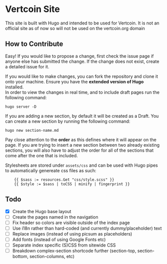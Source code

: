 # Vertcoin Site
This site is built with Hugo and intended to be used for Vertcoin. It is not an official site as of now so will not be used on the vertcoin.org domain

## How to Contribute
Easy! If you would like to propose a change, first check the issue page if anyone else has submitted the change. If the change does not exist, create a detailed issue for it.

If you would like to make changes, you can fork the repository and clone it onto your machine. Ensure you have the **extended version of Hugo** installed.  
In order to view the changes in real time, and to include draft pages run the following command:
```
hugo server -D
```

If you are adding a new section, by default it will be created as a Draft. You can create a new section by running the following command:
```
hugo new section-name.md
```
Pay close attention to the **order** as this defines where it will appear on the page. If you are trying to insert a new section between two already existing sections, you will also have to adjust the order for all of the sections that come after the one that is included.

Stylesheets are stored under `assets/css` and can be used with Hugo pipes to automatically genereate css files as such:
```
    {{ $sass := resources.Get "css/style.scss" }}
    {{ $style := $sass | toCSS | minify | fingerprint }}
```

## Todo
- [x] Create the Hugo base layout
- [ ] Create the pages named in the navigation
- [ ] Fix header so colors are visible outside of the index page
- [ ] Use i18n rather than hard-coded (and currently dummy/placeholder) text
- [ ] Replace images (instead of using picsum as placeholders)
- [ ] Add fonts (instead of using Google Fonts etc)
- [ ] Separate index specific (S)CSS from sitewide CSS
- [ ] Breakdown complex-section shortcode further (section-top, section-bottom, section-columns, etc)